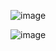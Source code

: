 ![image](https://github.com/user-attachments/assets/b072be6b-c510-407b-a1dd-c700aec02c4a)


![image](https://github.com/user-attachments/assets/939e4603-5ac3-475e-916a-39946358fa47)
